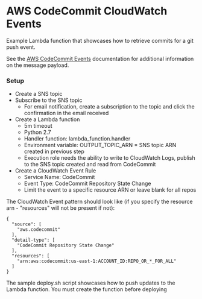 # AWS CodeCommit CloudWatch Events

Example Lambda function that showcases how to retrieve commits for a git push event.


See the [AWS CodeCommit Events](https://docs.aws.amazon.com/AmazonCloudWatch/latest/events/EventTypes.html#codecommit_event_type) documentation for additional information on the message payload.

### Setup

* Create a SNS topic
* Subscribe to the SNS topic
  * For email notification, create a subscription to the topic and click the confirmation in the email received
* Create a Lambda function
  * 5m timeout
  * Python 2.7
  * Handler function: lambda_function.handler
  * Environment variable: OUTPUT_TOPIC_ARN = SNS topic ARN created in previous step
  * Execution role needs the ability to write to CloudWatch Logs, publish to the SNS topic created and read from CodeCommit
* Create a CloudWatch Event Rule
  * Service Name: CodeCommit
  * Event Type: CodeCommit Repository State Change
  * Limit the event to a specific resource ARN or leave blank for all repos

The CloudWatch Event pattern should look like (if you specify the resource arn - "resources" will not be present if not):

```
{
  "source": [
    "aws.codecommit"
  ],
  "detail-type": [
    "CodeCommit Repository State Change"
  ],
  "resources": [
    "arn:aws:codecommit:us-east-1:ACCOUNT_ID:REPO_OR_*_FOR_ALL"
  ]
}
```

The sample deploy.sh script showcases how to push updates to the Lambda function. You must create the function before deploying
